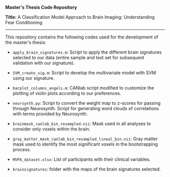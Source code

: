 **Master's Thesis Code Repository**

**Title:** A Classification Model Approach to Brain Imaging: Understanding Fear Conditioning 

---

This repository contains the following codes used for the development of the master's thesis:

- `apply_brain_signatures.m`: Script to apply the different brain signatures selected to our data (entire sample and test set for subsequent validation with our signature).

- `SVM_create_sig.m`: Script to develop the multivariate model with SVM using our signature.

- `barplot_columns_angels.m`: CANlab script modified to customize the plotting of violin plots according to our preferences.

- `neursynth.py`: Script to convert the weight map to z-scores for passing through Neurosynth. Script for generating word clouds of correlations with terms provided by Neurosynth.

- `brainmask_canlab_bin_resampled.nii`: Mask used in all analyses to consider only voxels within the brain.

- `gray_matter_mask_canlab_bin_resampled_lineal_bin.nii`: Gray matter mask used to identify the most significant voxels in the bootstrapping process.

- `MVPA_dataset.xlsx`: List of participants with their clinical variables.

- `brainsignatures`: folder with the maps of the brain signatures selected.

